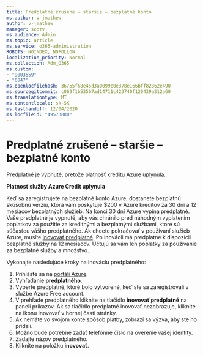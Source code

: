 ```yaml
---
title: Predplatné zrušené – staršie – bezplatné konto
ms.author: v-jmathew
author: v-jmathew
manager: scotv
ms.audience: Admin
ms.topic: article
ms.service: o365-administration
ROBOTS: NOINDEX, NOFOLLOW
localization_priority: Normal
ms.collection: Adm_O365
ms.custom:
- "9003559"
- "6847"
ms.openlocfilehash: 36755f68e45d3a0099c0e378e166bff82362e490
ms.sourcegitcommit: c069f1b53567ad14711c423740f120439a312a60
ms.translationtype: MT
ms.contentlocale: sk-SK
ms.lasthandoff: 12/04/2020
ms.locfileid: "49573880"
---
```

# <a name="subscription-cancelled---legacy---free-account"></a>Predplatné zrušené – staršie – bezplatné konto

Predplatné je vypnuté, pretože platnosť kreditu Azure uplynula.

**Platnosť služby Azure Credit uplynula**

Keď sa zaregistrujete na bezplatné konto Azure, dostanete bezplatnú skúšobnú verziu, ktorá vám poskytuje $200 v Azure kreditov za 30 dní a 12 mesiacov bezplatných služieb. Na konci 30 dní Azure vypína predplatné. Vaše predplatné je vypnuté, aby vás chránilo pred náhodným vyplatením poplatkov za použitie za kreditnými a bezplatnými službami, ktoré sú súčasťou vášho predplatného. Ak chcete pokračovať v používaní služieb Azure, musíte [inovovať predplatné](https://docs.microsoft.com/azure/cost-management-billing/manage/upgrade-azure-subscription). Po inovácii má predplatné k dispozícii bezplatné služby na 12 mesiacov. Účtujú sa vám len poplatky za používanie za bezplatné služby a množstvo.

Vykonajte nasledujúce kroky na inováciu predplatného:

1. Prihláste sa na [portáli Azure](https://portal.azure.com/).
2. Vyhľadanie **predplatného**.
3. Vyberte predplatné, ktoré bolo vytvorené, keď ste sa zaregistrovali v službe Azure Free account.
4. V prehľade predplatného kliknite na tlačidlo **inovovať predplatné** na paneli príkazov. Ak sa tlačidlo predplatné inovovať nezobrazuje, kliknite na ikonu inovovať v hornej časti stránky.
5. Ak nemáte vo svojom konte spôsob platby, zobrazí sa výzva, aby ste ho pridali.
6. Možno bude potrebné zadať telefónne číslo na overenie vašej identity.
7. Zadajte názov predplatného.
8. Kliknite na položku  **inovovať**.

